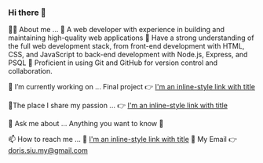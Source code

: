 ### Hi there 👋

<!--
**Doris-Siu/Doris-Siu** is a ✨ _special_ ✨ repository because its `README.md` (this file) appears on your GitHub profile.

Here are some ideas to get you started:

- 🔭 I’m currently working on ...
- 🌱 I’m currently learning ...
- 👯 I’m looking to collaborate on ...
- 🤔 I’m looking for help with ...
- 💬 Ask me about ...
- 📫 How to reach me: ...
- 😄 Pronouns: ...
- ⚡ Fun fact: ...
-->

👩‍🏫 About me ... 
🌻 A web developer with experience in building and maintaining high-quality web applications
🌻 Have a strong understanding of the full web development stack, from front-end development with HTML, CSS, and JavaScript to back-end development with Node.js, Express, and PSQL
🌻 Proficient in using Git and GitHub for version control and collaboration.



🔭 I’m currently working on ...
Final project 👉 [I'm an inline-style link with title](https://github.com/Doris-Siu/in-a-class-of-our-own "In a Class of Our Own")



🌱The place I share my passion ... 
👉 [I'm an inline-style link with title](https://doris-techblog.vercel.app/ "Doris's tech blog") 


 💬 Ask me about ...
Anything you want to know 🙂 



📫 How to reach me ...
💛 [I'm an inline-style link with title](https://www.linkedin.com/in/doris-siu/ "My LinkedIn")
💛 My Email 👉 doris.siu.my@gmail.com

